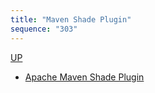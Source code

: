 ```yaml
---
title: "Maven Shade Plugin"
sequence: "303"
---
```


[UP](/maven-index.html)


- [Apache Maven Shade Plugin](https://maven.apache.org/plugins/maven-shade-plugin/index.html)
